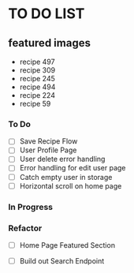 # TO DO LIST

## featured images
* recipe 497
* recipe 309
* recipe 245
* recipe 494
* recipe 224
* recipe 59

### To Do

- [ ] Save Recipe Flow 
- [ ] User Profile Page
- [ ] User delete error handling
- [ ] Error handling for edit user page  
- [ ] Catch empty user in storage  
- [ ] Horizontal scroll on home page

### In Progress


### Refactor

- [ ] Home Page Featured Section  
- [ ] Build out Search Endpoint  

